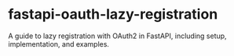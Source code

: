 # fastapi-oauth-lazy-registration
A guide to lazy registration with OAuth2 in FastAPI, including setup, implementation, and examples.
